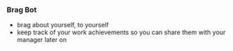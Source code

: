 ### Brag Bot

- brag about yourself, to yourself
- keep track of your work achievements so you can share them with your manager later on
